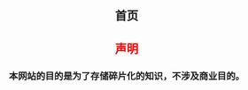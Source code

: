 <div style="text-align: center;">

## 首页

##  **<p style="color: red;">声明</p>** 

### 本网站的目的是为了存储碎片化的知识，不涉及商业目的。

 
<!--  
<span style="color: orange;">黎瑞恩-多情</span> 

[黎瑞恩-多情](/_media/黎瑞恩-多情.mp3 ':include :type=mp3') -->


<!-- 三种变颜色的方法 -->
<!-- <font color="blue">声明</font>    -->
<!-- <span style="color: orange;">声明</span>  -->
<!-- <div style="color: orange;">声明</div>  -->

<!-- ### <span style="color: red;">下面这个是我最爱的老婆大人!!</span> 



</div>